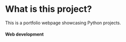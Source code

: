 # What is this project?
This is a portfolio webpage showcasing Python projects.
#### Web development